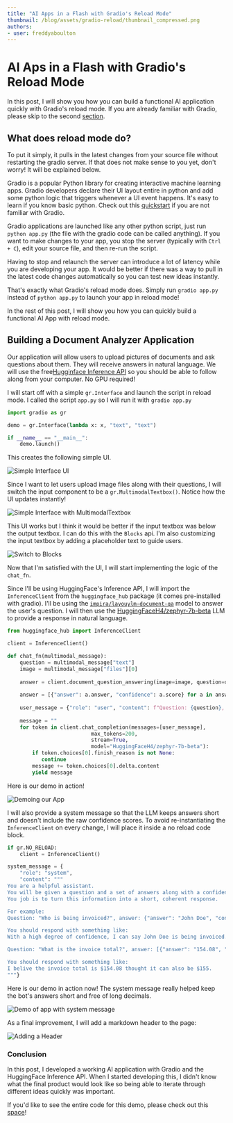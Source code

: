 ```yaml
---
title: "AI Apps in a Flash with Gradio's Reload Mode"
thumbnail: /blog/assets/gradio-reload/thumbnail_compressed.png
authors:
- user: freddyaboulton
---
```


# AI Aps in a Flash with Gradio's Reload Mode

In this post, I will show you how you can build a functional AI application quickly with Gradio's reload mode. If you are already familiar with Gradio, please skip to the second [section](#building-a-document-analyzer-application).

## What does reload mode do?

To put it simply, it pulls in the latest changes from your source file without restarting the gradio server. If that does not make sense to you yet, don't worry! It will be explained below.

Gradio is a popular Python library for creating interactive machine learning apps.
Gradio developers declare their UI layout entire in python and add some python logic that triggers whenever a UI event happens. It's easy to learn if you know basic python. Check out this [quickstart](https://www.gradio.app/guides/quickstart) if you are not familiar with Gradio.

Gradio applications are launched like any other python script, just run `python app.py` (the file with the gradio code can be called anything). If you want to make changes to your app, you stop the server (typically with `Ctrl + C`), edit your source file, and then re-run the script.

Having to stop and relaunch the server can introduce a lot of latency while you are developing your app. It would be better if there was a way to pull in the latest code changes automatically so you can test new ideas instantly.

That's exactly what Gradio's reload mode does. Simply run `gradio app.py` instead of `python app.py` to launch your app in reload mode!

In the rest of this post, I will show you how you can quickly build a functional AI App with reload mode. 

## Building a Document Analyzer Application

Our application will allow users to upload pictures of documents and ask questions about them. They will receive answers in natural language. We will use the free[Hugginface Inference API](https://arc.net/l/quote/caqwjkub) so you should be able to follow along from your computer. No GPU required!

I will start off with a simple `gr.Interface` and launch the script in reload mode. I called the script `app.py` so I will run it with `gradio app.py`

```python
import gradio as gr

demo = gr.Interface(lambda x: x, "text", "text")

if __name__ == "__main__":
    demo.launch()
```

This creates the following simple UI.

![Simple Interface UI](https://huggingface.co/datasets/huggingface/documentation-images/resolve/main/gradio-reload/starting-demo.png)

Since I want to let users upload image files along with their questions, I will switch the input component to be a `gr.MultimodalTextbox()`. Notice how the UI updates instantly!


![Simple Interface with MultimodalTextbox](https://huggingface.co/datasets/huggingface/documentation-images/resolve/main/gradio-reload/change_to_multimodal_tb.gif)

This UI works but I think it would be better if the input textbox was below the output textbox. I can do this with the `Blocks` api. I'm also customizing the input textbox by adding a placeholder text to guide users.


![Switch to Blocks](https://huggingface.co/datasets/huggingface/documentation-images/resolve/main/gradio-reload/switch_to_blocks.gif?download=true)


Now that I'm satisfied with the UI, I will start implementing the logic of the `chat_fn`.

Since I'll be using HuggingFace's Inference API, I will import the `InferenceClient` from the `huggingface_hub` package (it comes pre-installed with gradio). I'll be using the [`impira/layouylm-document-qa`](https://huggingface.co/impira/layoutlm-document-qa) model to answer the user's question. I will then use the [HuggingFaceH4/zephyr-7b-beta](https://huggingface.co/HuggingFaceH4/zephyr-7b-beta) LLM to provide a response in natural language.


```python
from huggingface_hub import InferenceClient

client = InferenceClient()

def chat_fn(multimodal_message):
    question = multimodal_message["text"]
    image = multimodal_message["files"][0]
    
    answer = client.document_question_answering(image=image, question=question, model="impira/layoutlm-document-qa")
    
    answer = [{"answer": a.answer, "confidence": a.score} for a in answer]
   
    user_message = {"role": "user", "content": f"Question: {question}, answer: {answer}"}
   
    message = ""
    for token in client.chat_completion(messages=[user_message],
                           max_tokens=200, 
                           stream=True,
                           model="HuggingFaceH4/zephyr-7b-beta"):
        if token.choices[0].finish_reason is not None:
           continue
        message += token.choices[0].delta.content
        yield message
```


Here is our demo in action!

![Demoing our App](https://huggingface.co/datasets/huggingface/documentation-images/resolve/main/gradio-reload/demo_1.gif?download=true)


I will also provide a system message so that the LLM keeps answers short and doesn't include the raw confidence scores. To avoid re-instantiating the `InferenceClient` on every change, I will place it inside a no reload code block.

```python
if gr.NO_RELOAD:
    client = InferenceClient()

system_message = {
    "role": "system",
    "content": """
You are a helpful assistant.
You will be given a question and a set of answers along with a confidence score between 0 and 1 for each answer.
You job is to turn this information into a short, coherent response.

For example:
Question: "Who is being invoiced?", answer: {"answer": "John Doe", "confidence": 0.98}

You should respond with something like:
With a high degree of confidence, I can say John Doe is being invoiced.

Question: "What is the invoice total?", answer: [{"answer": "154.08", "confidence": 0.75}, {"answer": "155", "confidence": 0.25}

You should respond with something like:
I belive the invoice total is $154.08 thought it can also be $155.
"""}
```

Here is our demo in action now! The system message really helped keep the bot's answers short and free of long decimals.

![Demo of app with system message](https://huggingface.co/datasets/huggingface/documentation-images/resolve/main/gradio-reload/demo_3.gif)

As a final improvement, I will add a markdown header to the page:

![Adding a Header](https://huggingface.co/datasets/huggingface/documentation-images/resolve/main/gradio-reload/add_a_header.gif)


### Conclusion

In this post, I developed a working AI application with Gradio and the HuggingFace Inference API. When I started developing this, I didn't know what the final product would look like so being able to iterate through different ideas quickly was important. 

If you'd like to see the entire code for this demo, please check out this [space](https://huggingface.co/spaces/freddyaboulton/document-analzer)!
